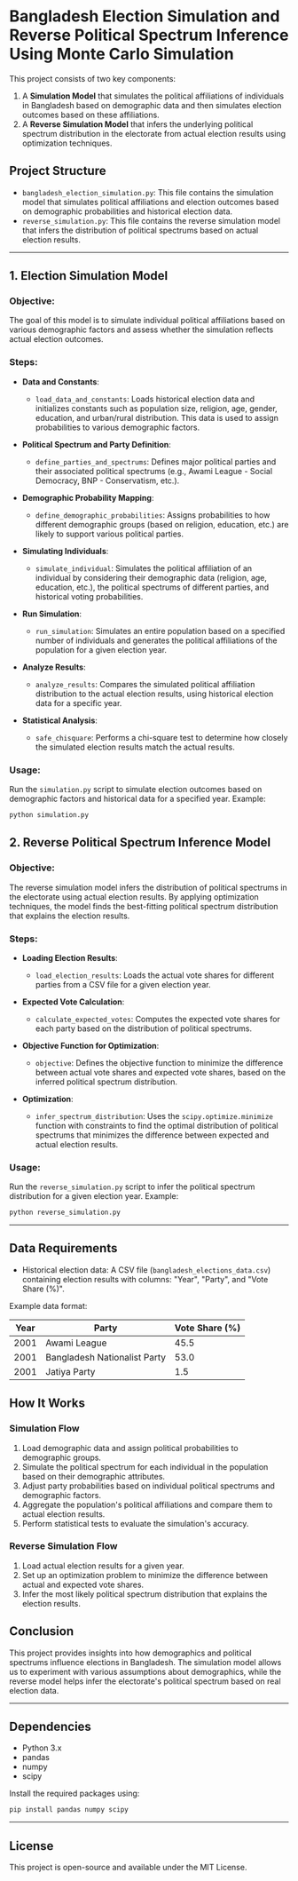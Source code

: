 # Bangladesh Election Simulation and Reverse Political Spectrum Inference Using Monte Carlo Simulation

This project consists of two key components:

1. A **Simulation Model** that simulates the political affiliations of individuals in Bangladesh based on demographic data and then simulates election outcomes based on these affiliations.
2. A **Reverse Simulation Model** that infers the underlying political spectrum distribution in the electorate from actual election results using optimization techniques.

## Project Structure

- `bangladesh_election_simulation.py`: This file contains the simulation model that simulates political affiliations and election outcomes based on demographic probabilities and historical election data.
- `reverse_simulation.py`: This file contains the reverse simulation model that infers the distribution of political spectrums based on actual election results.

---

## 1. Election Simulation Model

### Objective:
The goal of this model is to simulate individual political affiliations based on various demographic factors and assess whether the simulation reflects actual election outcomes.

### Steps:

- **Data and Constants**:
  - `load_data_and_constants`: Loads historical election data and initializes constants such as population size, religion, age, gender, education, and urban/rural distribution. This data is used to assign probabilities to various demographic factors.
  
- **Political Spectrum and Party Definition**:
  - `define_parties_and_spectrums`: Defines major political parties and their associated political spectrums (e.g., Awami League - Social Democracy, BNP - Conservatism, etc.).

- **Demographic Probability Mapping**:
  - `define_demographic_probabilities`: Assigns probabilities to how different demographic groups (based on religion, education, etc.) are likely to support various political parties.

- **Simulating Individuals**:
  - `simulate_individual`: Simulates the political affiliation of an individual by considering their demographic data (religion, age, education, etc.), the political spectrums of different parties, and historical voting probabilities.

- **Run Simulation**:
  - `run_simulation`: Simulates an entire population based on a specified number of individuals and generates the political affiliations of the population for a given election year.

- **Analyze Results**:
  - `analyze_results`: Compares the simulated political affiliation distribution to the actual election results, using historical election data for a specific year.

- **Statistical Analysis**:
  - `safe_chisquare`: Performs a chi-square test to determine how closely the simulated election results match the actual results.

### Usage:

Run the `simulation.py` script to simulate election outcomes based on demographic factors and historical data for a specified year. Example:

```bash
python simulation.py
```

## 2. Reverse Political Spectrum Inference Model

### Objective:
The reverse simulation model infers the distribution of political spectrums in the electorate using actual election results. By applying optimization techniques, the model finds the best-fitting political spectrum distribution that explains the election results.

### Steps:

- **Loading Election Results**:
  - `load_election_results`: Loads the actual vote shares for different parties from a CSV file for a given election year.

- **Expected Vote Calculation**:
  - `calculate_expected_votes`: Computes the expected vote shares for each party based on the distribution of political spectrums.

- **Objective Function for Optimization**:
  - `objective`: Defines the objective function to minimize the difference between actual vote shares and expected vote shares, based on the inferred political spectrum distribution.

- **Optimization**:
  - `infer_spectrum_distribution`: Uses the `scipy.optimize.minimize` function with constraints to find the optimal distribution of political spectrums that minimizes the difference between expected and actual election results.

### Usage:

Run the `reverse_simulation.py` script to infer the political spectrum distribution for a given election year. Example:

```bash
python reverse_simulation.py
```

---

## Data Requirements

- Historical election data: A CSV file (`bangladesh_elections_data.csv`) containing election results with columns: "Year", "Party", and "Vote Share (%)".

Example data format:

| Year | Party                         | Vote Share (%) |
|------|-------------------------------|----------------|
| 2001 | Awami League                  | 45.5           |
| 2001 | Bangladesh Nationalist Party  | 53.0           |
| 2001 | Jatiya Party                  | 1.5            |

## How It Works

### Simulation Flow

1. Load demographic data and assign political probabilities to demographic groups.
2. Simulate the political spectrum for each individual in the population based on their demographic attributes.
3. Adjust party probabilities based on individual political spectrums and demographic factors.
4. Aggregate the population's political affiliations and compare them to actual election results.
5. Perform statistical tests to evaluate the simulation's accuracy.

### Reverse Simulation Flow

1. Load actual election results for a given year.
2. Set up an optimization problem to minimize the difference between actual and expected vote shares.
3. Infer the most likely political spectrum distribution that explains the election results.

## Conclusion

This project provides insights into how demographics and political spectrums influence elections in Bangladesh. The simulation model allows us to experiment with various assumptions about demographics, while the reverse model helps infer the electorate's political spectrum based on real election data.

---

## Dependencies

- Python 3.x
- pandas
- numpy
- scipy

Install the required packages using:

```bash
pip install pandas numpy scipy
```

---

## License

This project is open-source and available under the MIT License.
